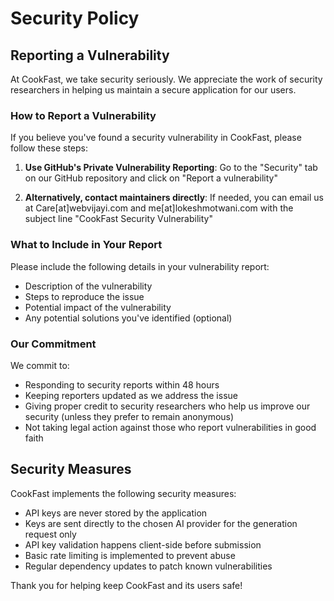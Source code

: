 # Security Policy

## Reporting a Vulnerability

At CookFast, we take security seriously. We appreciate the work of security researchers in helping us maintain a secure application for our users.

### How to Report a Vulnerability

If you believe you've found a security vulnerability in CookFast, please follow these steps:

1. **Use GitHub's Private Vulnerability Reporting**: Go to the "Security" tab on our GitHub repository and click on "Report a vulnerability"

2. **Alternatively, contact maintainers directly**: If needed, you can email us at Care[at]webvijayi.com and me[at]lokeshmotwani.com with the subject line "CookFast Security Vulnerability"

### What to Include in Your Report

Please include the following details in your vulnerability report:

- Description of the vulnerability
- Steps to reproduce the issue
- Potential impact of the vulnerability
- Any potential solutions you've identified (optional)

### Our Commitment

We commit to:

- Responding to security reports within 48 hours
- Keeping reporters updated as we address the issue
- Giving proper credit to security researchers who help us improve our security (unless they prefer to remain anonymous)
- Not taking legal action against those who report vulnerabilities in good faith

## Security Measures

CookFast implements the following security measures:

- API keys are never stored by the application
- Keys are sent directly to the chosen AI provider for the generation request only
- API key validation happens client-side before submission
- Basic rate limiting is implemented to prevent abuse
- Regular dependency updates to patch known vulnerabilities

Thank you for helping keep CookFast and its users safe!
